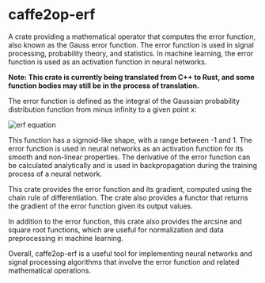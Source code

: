 # caffe2op-erf

A crate providing a mathematical operator that
computes the error function, also known as the
Gauss error function. The error function is used
in signal processing, probability theory, and
statistics. In machine learning, the error
function is used as an activation function in
neural networks.

**Note: This crate is currently being translated from C++ to Rust, and some function bodies may still be in the process of translation.**

The error function is defined as the integral of
the Gaussian probability distribution function
from minus infinity to a given point x:

![erf equation](https://latex.codecogs.com/svg.image?erf(x)&space;=&space;\frac{2}{\sqrt{\pi}}\int_{0}^{x}e^{-t^{2}}dt)

This function has a sigmoid-like shape, with
a range between -1 and 1. The error function is
used in neural networks as an activation function
for its smooth and non-linear properties. The
derivative of the error function can be calculated
analytically and is used in backpropagation during
the training process of a neural network.

This crate provides the error function and its
gradient, computed using the chain rule of
differentiation. The crate also provides a functor
that returns the gradient of the error function
given its output values.

In addition to the error function, this crate also
provides the arcsine and square root functions,
which are useful for normalization and data
preprocessing in machine learning.

Overall, caffe2op-erf is a useful tool for
implementing neural networks and signal processing
algorithms that involve the error function and
related mathematical operations.


